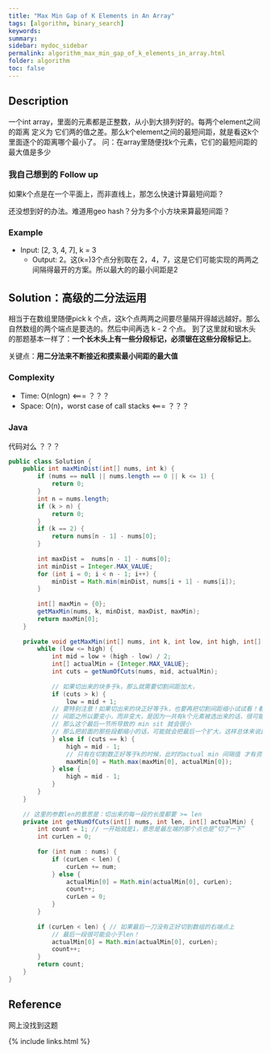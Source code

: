 ```yaml
---
title: "Max Min Gap of K Elements in An Array"
tags: [algorithm, binary_search]
keywords:
summary:
sidebar: mydoc_sidebar
permalink: algorithm_max_min_gap_of_k_elements_in_array.html
folder: algorithm
toc: false
---
```


## Description
一个int array，里面的元素都是正整数，从小到大排列好的。每两个element之间的距离 定义为 它们两的值之差。那么k个element之间的最短间距，就是看这k个里面逐个的距离哪个最小了。
问：在array里随便找k个元素，它们的最短间距的最大值是多少

### 我自己想到的 Follow up
如果k个点是在一个平面上，而非直线上，那怎么快速计算最短间距？

还没想到好的办法。难道用geo hash？分为多个小方块来算最短间距？

### Example
* Input: [2, 3, 4, 7], k = 3
  * Output: 2。这(k=)3个点分别取在 2，4，7，这是它们可能实现的两两之间隔得最开的方案。所以最大的的最小间距是2

## Solution：高级的二分法运用
相当于在数组里随便pick k 个点，这k个点两两之间要尽量隔开得越远越好。那么自然数组的两个端点是要选的。然后中间再选 k - 2 个点。
到了这里就和锯木头的那题基本一样了：**一个长木头上有一些分段标记，必须锯在这些分段标记上**。

关键点：**用二分法来不断接近和摸索最小间距的最大值**

### Complexity
* Time: O(nlogn) <=== ？？？
* Space: O(n)，worst case of call stacks <=== ？？？

### Java
代码对么 ？？？
```java
public class Solution {
    public int maxMinDist(int[] nums, int k) {
        if (nums == null || nums.length == 0 || k <= 1) {
            return 0;
        }
        int n = nums.length;
        if (k > n) {
            return 0;
        }
        if (k == 2) {
            return nums[n - 1] - nums[0];
        }
        
        int maxDist =  nums[n - 1] - nums[0];
        int minDist = Integer.MAX_VALUE;
        for (int i = 0; i < n - 1; i++) {
            minDist = Math.min(minDist, nums[i + 1] - nums[i]);
        }
        
        int[] maxMin = {0};
        getMaxMin(nums, k, minDist, maxDist, maxMin);
        return maxMin[0];
    }
    
    private void getMaxMin(int[] nums, int k, int low, int high, int[] maxMin) {
        while (low <= high) {
            int mid = low + (high - low) / 2;
            int[] actualMin = {Integer.MAX_VALUE};
            int cuts = getNumOfCuts(nums, mid, actualMin);
            
            // 如果切出来的块多于k，那么就需要切割间距加大，
            if (cuts > k) {
                low = mid + 1;
            // 要特别注意！如果切出来的块正好等于k，也要再把切割间距缩小试试看！看能否还是正好切出k块！！
            // 间距之所以要变小，而非变大，是因为一共有k个元素被选出来的话，很可能最后一个是不足长度的，
            // 那么这个最后一节所导致的 min sit 就会很小
            // 那么把前面的那些段都缩小的话，可能就会把最后一个扩大，这样总体来说就是加大了 min dist！！
            } else if (cuts == k) {
                high = mid - 1;
                // 只有在切割数正好等于k的时候，此时的actual min 间隔值 才有资格和 maxMin 相比较！
                maxMin[0] = Math.max(maxMin[0], actualMin[0]);
            } else {
                high = mid - 1;
            }
        }
    }
    
    // 这里的参数len的意思是：切出来的每一段的长度都要 >= len
    private int getNumOfCuts(int[] nums, int len, int[] actualMin) {
        int count = 1; // 一开始就是1，意思是最左端的那个点也是“切了一下”
        int curLen = 0;
        
        for (int num : nums) {
            if (curLen < len) {
                curLen += num;
            } else {
                actualMin[0] = Math.min(actualMin[0], curLen);
                count++;
                curLen = 0;
            }
        }
        
        if (curLen < len) { // 如果最后一刀没有正好切到数组的右端点上
            // 最后一段很可能会小于len！
            actualMin[0] = Math.min(actualMin[0], curLen);
            count++;
        }
        return count;
    }
}
```

## Reference
网上没找到这题

{% include links.html %}
